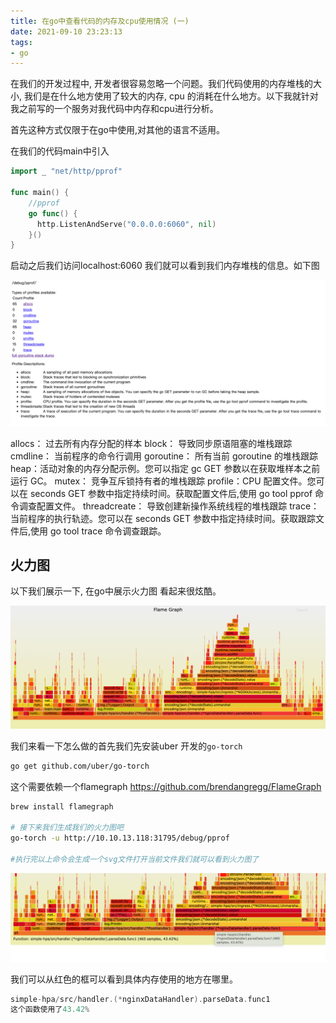```yaml
---
title: 在go中查看代码的内存及cpu使用情况 (一)
date: 2021-09-10 23:23:13
tags:
- go
---
```



在我们的开发过程中, 开发者很容易忽略一个问题。我们代码使用的内存堆栈的大小, 我们是在什么地方使用了较大的内存, cpu
的消耗在什么地方。以下我就针对我之前写的一个服务对我代码中内存和cpu进行分析。

首先这种方式仅限于在go中使用,对其他的语言不适用。

在我们的代码main中引入
```go
import _ "net/http/pprof"

func main() {
    //pprof
    go func() {
      http.ListenAndServe("0.0.0.0:6060", nil)
    }()
}
```

启动之后我们访问localhost:6060 我们就可以看到我们内存堆栈的信息。如下图

![img.png](go-heap/img.png)

allocs： 过去所有内存分配的样本
block： 导致同步原语阻塞的堆栈跟踪
cmdline： 当前程序的命令行调用
goroutine： 所有当前 goroutine 的堆栈跟踪
heap：活动对象的内存分配示例。您可以指定 gc GET 参数以在获取堆样本之前运行 GC。
mutex： 竞争互斥锁持有者的堆栈跟踪
profile：CPU 配置文件。您可以在 seconds GET 参数中指定持续时间。获取配置文件后,使用 go tool pprof 命令调查配置文件。
threadcreate： 导致创建新操作系统线程的堆栈跟踪
trace：当前程序的执行轨迹。您可以在 seconds GET 参数中指定持续时间。获取跟踪文件后,使用 go tool trace 命令调查跟踪。


## 火力图

以下我们展示一下, 在go中展示火力图 看起来很炫酷。

![img1.png](go-heap/img1.png)

我们来看一下怎么做的首先我们先安装uber 开发的`go-torch`

```bash
go get github.com/uber/go-torch
```

这个需要依赖一个flamegraph https://github.com/brendangregg/FlameGraph


```bash
brew install flamegraph

# 接下来我们生成我们的火力图吧
go-torch -u http://10.10.13.118:31795/debug/pprof

#执行完以上命令会生成一个svg文件打开当前文件我们就可以看到火力图了

```
![img2.png](go-heap/img2.png)

我们可以从红色的框可以看到具体内存使用的地方在哪里。

```go
simple-hpa/src/handler.(*nginxDataHandler).parseData.func1
这个函数使用了43.42%
```